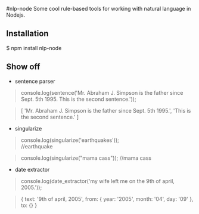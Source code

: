 #nlp-node
Some cool rule-based tools for working with natural language in Nodejs.


## Installation

 $ npm install nlp-node


## Show off
* sentence parser

>console.log(sentence('Mr. Abraham J. Simpson is the father since Sept. 5th 1995. This is the second sentence.'));

>[ 'Mr. Abraham J. Simpson is the father since Sept. 5th 1995.',
>  'This is the second sentence.' 
>]


* singularize

>console.log(singularize('earthquakes'));  
>//earthquake

>console.log(singularize("mama cass"));
>//mama cass

* date extractor

>console.log(date_extractor('my wife left me on the 9th of april, 2005.'));

>{ 
>  text: '9th of april, 2005',
>  from: { year: '2005', month: '04', day: '09' },
>  to: {} 
>}
